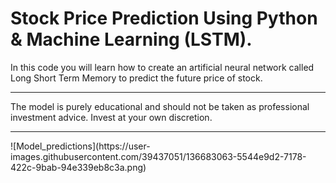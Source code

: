 # Stock Price Prediction Using Python & Machine Learning (LSTM). 
In this code you will learn how to create an artificial neural network called Long Short Term Memory to predict the future price of stock.
<hr>
The model is purely educational and should not be taken as professional investment advice. Invest at your own discretion.
<hr>
![Model_predictions](https://user-images.githubusercontent.com/39437051/136683063-5544e9d2-7178-422c-9bab-94e339eb8c3a.png)
